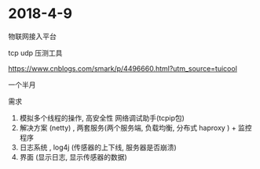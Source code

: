 # 2018-4-9

物联网接入平台

tcp udp 压测工具

https://www.cnblogs.com/smark/p/4496660.html?utm_source=tuicool



一个半月



需求

1. 模拟多个线程的操作, 高安全性 网络调试助手(tcpip包)
2. 解决方案  (netty) ,  两套服务(两个服务端, 负载均衡, 分布式  haproxy ) + 监控程序  
3. 日志系统 , log4j (传感器的上下线, 服务器是否崩溃)
4. 界面 (显示日志, 显示传感器的数据) 


